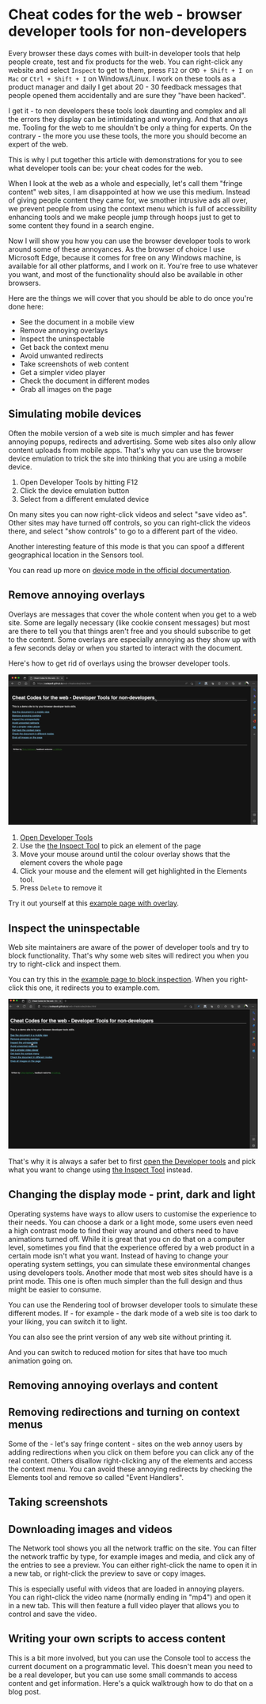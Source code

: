 # Cheat codes for the web - browser developer tools for non-developers

Every browser these days comes with built-in developer tools that help people create, test and fix products for the web. You can right-click any website and select `Inspect` to get to them, press `F12` or `CMD + Shift + I on Mac` or `Ctrl + Shift + I` on Windows/Linux. I work on these tools as a product manager and daily I get about 20 - 30 feedback messages that people opened them accidentally and are sure they "have been hacked".

I get it - to non developers these tools look daunting and complex and all the errors they display can be intimidating and worrying. And that annoys me. Tooling for the web to me shouldn't be only a thing for experts. On the contrary - the more you use these tools, the more you should become an expert of the web. 

This is why I put together this article with demonstrations for you to see what developer tools can be: your cheat codes for the web.

When I look at the web as a whole and especially, let's call them "fringe content" web sites, I am disappointed at how we use this medium. Instead of giving people content they came for, we smother intrusive ads all over, we prevent people from using the context menu which is full of accessibility enhancing tools and we make people jump through hoops just to get to some content they found in a search engine.

Now I will show you how you can use the browser developer tools to work around some of these annoyances. As the browser of choice I use Microsoft Edge, because it comes for free on any Windows machine, is available for all other platforms, and I work on it. You're free to use whatever you want, and most of the functionality should also be available in other browsers. 

Here are the things we will cover that you should be able to do once you're done here:

* See the document in a mobile view
* Remove annoying overlays
* Inspect the uninspectable
* Get back the context menu
* Avoid unwanted redirects
* Take screenshots of web content
* Get a simpler video player
* Check the document in different modes
* Grab all images on the page

## Simulating mobile devices

Often the mobile version of a web site is much simpler and has fewer annoying popups, redirects and advertising. Some web sites also only allow content uploads from mobile apps. That's why you can use the browser device emulation to trick the site into thinking that you are using a mobile device.

1. Open Developer Tools by hitting F12
1. Click the device emulation button
1. Select from a different emulated device

On many sites you can now right-click videos and select "save video as". Other sites may have turned off controls, so you can right-click the videos there, and select "show controls" to go to a different part of the video.

Another interesting feature of this mode is that you can spoof a different geographical location in the Sensors tool.

You can read up more on [device mode in the official documentation](https://docs.microsoft.com/microsoft-edge/devtools-guide-chromium/device-mode/).

## Remove annoying overlays

Overlays are messages that cover the whole content when you get to a web site. Some are legally necessary (like cookie consent messages) but most are there to tell you that things aren't free and you should subscribe to get to the content. Some overlays are especially annoying as they show up with a few seconds delay or when you started to interact with the document.

Here's how to get rid of overlays using the browser developer tools.

![Screencast showing how to remove the overlay](screencasts/overlays.gif)

1. [Open Developer Tools](https://docs.microsoft.com/microsoft-edge/devtools-guide-chromium/overview#open-devtools)
1. Use the [the Inspect Tool](https://docs.microsoft.com/microsoft-edge/devtools-guide-chromium/css/inspect) to pick an element of the page
1. Move your mouse around until the colour overlay shows that the element covers the whole page
1. Click your mouse and the element will get highlighted in the Elements tool.
1. Press `Delete` to remove it

Try it out yourself at this [example page with overlay](https://codepo8.github.io/web-cheatcodes/overlay.html).

## Inspect the uninspectable

Web site maintainers are aware of the power of developer tools and try to block functionality. That's why some web sites will redirect you when you try to right-click and inspect them.

You can try this in the [example page to block inspection](https://codepo8.github.io/web-cheatcodes/inspect.html). When you right-click this one, it redirects you to example.com.

![Always open Developer tools and use the inspect tool to avoid annoying redirects](screencasts/inspecting-instead-of-context.gif)

That's why it is always a safer bet to first [open the Developer tools](https://docs.microsoft.com/microsoft-edge/devtools-guide-chromium/overview#open-devtools) and pick what you want to change using [the Inspect Tool](https://docs.microsoft.com/microsoft-edge/devtools-guide-chromium/css/inspect) instead.

## Changing the display mode - print, dark and light

Operating systems have ways to allow users to customise the experience to their needs. You can choose a dark or a light mode, some users even need a high contrast mode to find their way around and others need to have animations turned off. While it is great that you cn do that on a computer level, sometimes you find that the experience offered by a web product in a certain mode isn't what you want. Instead of having to change your operating system settings, you can simulate these environmental changes using developers tools. Another mode that most web sites should have is a print mode. This one is often much simpler than the full design and thus might be easier to consume.

You can use the Rendering tool of browser developer tools to simulate these different modes. If - for example - the dark mode of a web site is too dark to your liking, you can switch it to light.

You can also see the print version of any web site without printing it.

And you can switch to reduced motion for sites that have too much animation going on.

## Removing annoying overlays and content

## Removing redirections and turning on context menus

Some of the - let's say fringe content - sites on the web annoy users by adding redirections when you click on them before you can click any of the real content. Others disallow right-clicking any of the elements and access the context menu. You can avoid these annoying redirects by checking the Elements tool and remove so called "Event Handlers".







## Taking screenshots

## Downloading images and videos

The Network tool shows you all the network traffic on the site. You can filter the network traffic by type, for example images and media, and click any of the entries to see a preview. You can either right-click the name to open it in a new tab, or right-click the preview to save or copy images. 

This is especially useful with videos that are loaded in annoying players. You can right-click the video name (normally ending in "mp4") and open it in a new tab. This will then feature a full video player that allows you to control and save the video.


## Writing your own scripts to access content

This is a bit more involved, but you can use the Console tool to access the current document on a programmatic level. This doesn't mean you need to be a real developer, but you can use some small commands to access content and get information. Here's a quick walktrough how to do that on a blog post.